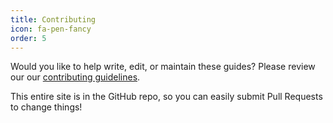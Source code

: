 ```yaml
---
title: Contributing
icon: fa-pen-fancy
order: 5
---
```


Would you like to help write, edit, or maintain these guides?  Please review our our [contributing guidelines](https://github.com/SpareBrainedIdeas/bc-docker-guides.github.io/blob/master/CONTRIBUTING.md).  

This entire site is in the GitHub repo, so you can easily submit Pull Requests to change things!
